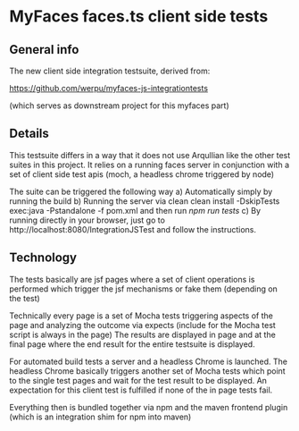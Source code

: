 # MyFaces faces.ts client side tests

## General info

The new client side integration testsuite, derived
from: 

https://github.com/werpu/myfaces-js-integrationtests

(which serves as downstream project for this myfaces part)

## Details

This testsuite differs in a way that it does not use
Arqullian like the other test suites in this project.
It relies on a running faces server in conjunction
with a set of client side test apis (moch, a headless chrome triggered by node)

The suite can be triggered the following way
a) Automatically simply by running the build
b) Running the server via clean clean install -DskipTests exec:java -Pstandalone -f pom.xml
and then run *npm run tests*
c) By running directly in your browser, just go to 
http://localhost:8080/IntegrationJSTest and follow the instructions.

## Technology

The tests basically are jsf pages where a set of client operations
is performed which trigger the jsf mechanisms or fake them (depending on the test)

Technically every page is a set of Mocha tests triggering aspects
of the page and analyzing the outcome via expects
(include for the Mocha test script is always in the page)
The results are displayed in page and at the final page where
the end result for the entire testsuite is displayed.

For automated build tests a server and a headless Chrome is launched.
The headless Chrome basically triggers another set of Mocha tests
which point to the single test pages and wait for the test result
to be displayed. An expectation for this client test is fulfilled 
if none of the in page tests fail.

Everything then is bundled together via npm and the maven frontend plugin
(which is an integration shim for npm into maven)




